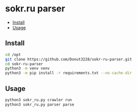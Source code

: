 # sokr.ru parser

* [Install](./#Install)
* [Usage](./#Usage)

## Install

```bash
cd /opt
git clone https://github.com/Donut3228/sokr-ru-parser.git
cd sokr-ru-parser
python3 -m venv venv
python3 -m pip install -r requirements.txt --no-cache-dir
```

## Usage

```bash
python3 sokr_ru.py crawler run
python3 sokr_ru.py parser parse
```
